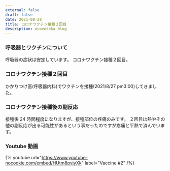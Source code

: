 ```yaml
---
external: false
draft: false
date: 2021-08-28
title: コロナワクチン接種２回目
description: nuovotaka blog
---
```


### 呼吸器とワクチンについて

呼吸器の症状は安定しています。
コロナワクチン接種２回目。

### コロナワクチン接種２回目

かかりつけ医(呼吸器内科)でワクチンを接種(2021/8/27 pm3:00)してきました。

### コロナワクチン接種後の副反応

接種後 24 時間程度になりますが、接種部位の疼痛のみです。
２回目は熱やその他の副反応が出る可能性があるという事だったのですが疼痛と平熱で済んでいます。

### Youtube 動画

{% youtube url="https://www.youtube-nocookie.com/embed/HUtm8pvjyXk" label="Vaccine #2" /%}
